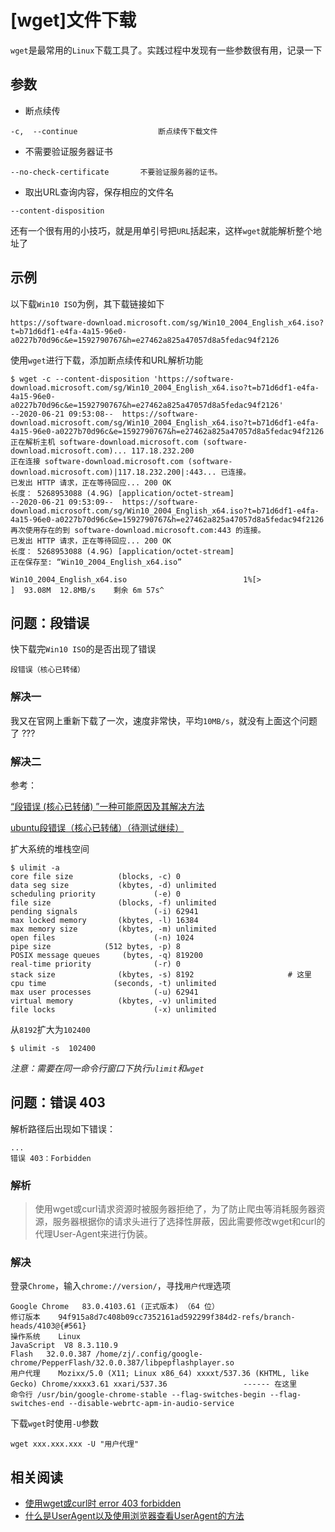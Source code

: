 
# [wget]文件下载

`wget`是最常用的`Linux`下载工具了。实践过程中发现有一些参数很有用，记录一下

## 参数

* 断点续传

```
-c,  --continue                  断点续传下载文件
```

* 不需要验证服务器证书

```
--no-check-certificate       不要验证服务器的证书。
```

* 取出URL查询内容，保存相应的文件名

```
--content-disposition
```

还有一个很有用的小技巧，就是用单引号把`URL`括起来，这样`wget`就能解析整个地址了

## 示例

以下载`Win10 ISO`为例，其下载链接如下

```
https://software-download.microsoft.com/sg/Win10_2004_English_x64.iso?t=b71d6df1-e4fa-4a15-96e0-a0227b70d96c&e=1592790767&h=e27462a825a47057d8a5fedac94f2126
```

使用`wget`进行下载，添加断点续传和URL解析功能

```
$ wget -c --content-disposition 'https://software-download.microsoft.com/sg/Win10_2004_English_x64.iso?t=b71d6df1-e4fa-4a15-96e0-a0227b70d96c&e=1592790767&h=e27462a825a47057d8a5fedac94f2126'
--2020-06-21 09:53:08--  https://software-download.microsoft.com/sg/Win10_2004_English_x64.iso?t=b71d6df1-e4fa-4a15-96e0-a0227b70d96c&e=1592790767&h=e27462a825a47057d8a5fedac94f2126
正在解析主机 software-download.microsoft.com (software-download.microsoft.com)... 117.18.232.200
正在连接 software-download.microsoft.com (software-download.microsoft.com)|117.18.232.200|:443... 已连接。
已发出 HTTP 请求，正在等待回应... 200 OK
长度： 5268953088 (4.9G) [application/octet-stream]
--2020-06-21 09:53:09--  https://software-download.microsoft.com/sg/Win10_2004_English_x64.iso?t=b71d6df1-e4fa-4a15-96e0-a0227b70d96c&e=1592790767&h=e27462a825a47057d8a5fedac94f2126
再次使用存在的到 software-download.microsoft.com:443 的连接。
已发出 HTTP 请求，正在等待回应... 200 OK
长度： 5268953088 (4.9G) [application/octet-stream]
正在保存至: “Win10_2004_English_x64.iso”

Win10_2004_English_x64.iso                          1%[>                                                                                                          ]  93.08M  12.8MB/s    剩余 6m 57s^
```

## 问题：段错误

快下载完`Win10 ISO`的是否出现了错误

```
段错误（核心已转储）
```

### 解决一

我又在官网上重新下载了一次，速度非常快，平均`10MB/s`，就没有上面这个问题了 ???

### 解决二

参考：

[“段错误 (核心已转储) ”一种可能原因及其解决方法](https://blog.csdn.net/dahailantian1/articl)

[ubuntu段错误（核心已转储）（待测试继续）](https://www.jianshu.com/p/de078af80bd5)

扩大系统的堆栈空间

```
$ ulimit -a
core file size          (blocks, -c) 0
data seg size           (kbytes, -d) unlimited
scheduling priority             (-e) 0
file size               (blocks, -f) unlimited
pending signals                 (-i) 62941
max locked memory       (kbytes, -l) 16384
max memory size         (kbytes, -m) unlimited
open files                      (-n) 1024
pipe size            (512 bytes, -p) 8
POSIX message queues     (bytes, -q) 819200
real-time priority              (-r) 0
stack size              (kbytes, -s) 8192                     # 这里
cpu time               (seconds, -t) unlimited
max user processes              (-u) 62941
virtual memory          (kbytes, -v) unlimited
file locks                      (-x) unlimited
```

从`8192`扩大为`102400`

```
$ ulimit -s  102400
```

*注意：需要在同一命令行窗口下执行`ulimit`和`wget`*

## 问题：错误 403

解析路径后出现如下错误：

```
...
错误 403：Forbidden
```

### 解析

>使用wget或curl请求资源时被服务器拒绝了，为了防止爬虫等消耗服务器资源，服务器根据你的请求头进行了选择性屏蔽，因此需要修改wget和curl的代理User-Agent来进行伪装。

### 解决

登录`Chrome`，输入`chrome://version/`，寻找`用户代理`选项

```
Google Chrome	83.0.4103.61 (正式版本) （64 位）
修订版本	94f915a8d7c408b09cc7352161ad592299f384d2-refs/branch-heads/4103@{#561}
操作系统	Linux
JavaScript	V8 8.3.110.9
Flash	32.0.0.387 /home/zj/.config/google-chrome/PepperFlash/32.0.0.387/libpepflashplayer.so
用户代理	Mozixx/5.0 (X11; Linux x86_64) xxxxt/537.36 (KHTML, like Gecko) Chrome/xxxx3.61 xxari/537.36                 ------ 在这里
命令行	/usr/bin/google-chrome-stable --flag-switches-begin --flag-switches-end --disable-webrtc-apm-in-audio-service
```

下载`wget`时使用`-U`参数

```
wget xxx.xxx.xxx -U "用户代理"
```

## 相关阅读

* [使用wget或curl时 error 403 forbidden](https://blog.csdn.net/BobYuan888/article/details/88949296)
* [什么是UserAgent以及使用浏览器查看UserAgent的方法](https://blog.csdn.net/BobYuan888/article/details/88950275)